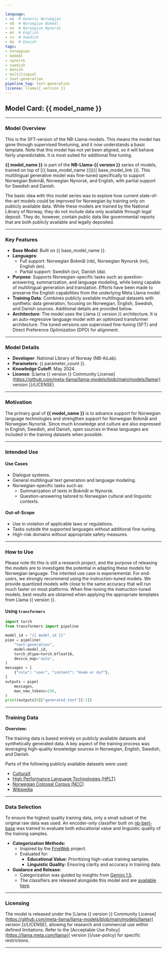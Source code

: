 ```yaml
---

language:
- no  # Generic Norwegian
- nb  # Norwegian Bokmål
- nn  # Norwegian Nynorsk
- en  # English
- sv  # Swedish
- da  # Danish
tags:
- norwegian
- bokmål
- nynorsk
- swedish
- danish
- multilingual
- text-generation
pipeline_tag: text-generation
license: llama{{ version }}
---
```


## Model Card: {{ model_name }}

---

### Model Overview
This is the SFT-version of the NB-Llama-models. This means the model has gone through supervised finetuning, and it now understands a basic template. Note that this model has not yet been aligned, so it will behave fairly unpredictable. It is most suited for additional fine tuning. 

**{{ model_name }}** is part of the **NB-Llama-{{ version }}** series of models, trained on top of [{{ base_model_name }}]({{ base_model_link }}). This multilingual generative model was fine-tuned specifically to support Norwegian Bokmål, Norwegian Nynorsk, and English, with partial support for Swedish and Danish.

The basic idea with this model series was to explore how current state-of-the-art models could be improved for Norwegian by training only on publicly available data. While these models are trained by the National Library of Norway, they do not include data only available through legal deposit. They do, however, contain public data like governmental reports that are both publicly available and legally deposited.

---

### Key Features

- **Base Model**: Built on {{ base_model_name }}.
- **Languages**:
  - Full support: Norwegian Bokmål (nb), Norwegian Nynorsk (nn), English (en).
  - Partial support: Swedish (sv), Danish (da).
- **Purpose**: Supports Norwegian-specific tasks such as question-answering, summarization, and language modeling, while being capable of multilingual generation and translation. Efforts have been made to preserve the English capabilities from the underlying Meta Llama model.
- **Training Data**: Combines publicly available multilingual datasets with synthetic data generation, focusing on Norwegian, English, Swedish, and Danish sources. Additional details are provided below.
- **Architecture**: The model uses the Llama {{ version }} architecture. It is an auto-regressive language model with an optimized transformer architecture. The tuned versions use supervised fine-tuning (SFT) and Direct Preference Optimization (DPO) for alignment.

---

### Model Details

- **Developer**: National Library of Norway (NB-AiLab).
- **Parameters**: {{ parameter_count }}.
- **Knowledge Cutoff**: May 2024.
- **License**: [Llama {{ version }} Community License](https://github.com/meta-llama/llama-models/blob/main/models/llama{{ version }}/LICENSE).

---

### Motivation

The primary goal of **{{ model_name }}** is to advance support for Norwegian language technologies and strengthen support for Norwegian Bokmål and Norwegian Nynorsk. Since much knowledge and culture are also expressed in English, Swedish, and Danish, open sources in these languages are included in the training datasets when possible.

---

### Intended Use

#### Use Cases

- Dialogue systems.
- General multilingual text generation and language modeling.
- Norwegian-specific tasks such as:
  - Summarization of texts in Bokmål or Nynorsk.
  - Question-answering tailored to Norwegian cultural and linguistic contexts.

#### Out-of-Scope

- Use in violation of applicable laws or regulations.
- Tasks outside the supported languages without additional fine-tuning.
- High-risk domains without appropriate safety measures.

---

### How to Use

Please note tht this is still a research project, and the purpose of releasing the models are to investigate the potential in adapting these models for Norwegian language. The intented use case is experiemental. For end-users, we strongly recommend using the instruction-tuned models. We provide quantized models with close to the same accuracy that will run much faster on most platforms. When fine-tuning the instruction-tuned models, best results are obtained when applying the appropriate templates from Llama {{ version }}.

#### Using `transformers`

```python
import torch
from transformers import pipeline

model_id = "{{ model_id }}"
pipe = pipeline(
    "text-generation",
    model=model_id,
    torch_dtype=torch.bfloat16,
    device_map="auto",
)
messages = [
    {"role": "user", "content": "Hvem er du?"},
]
outputs = pipe(
    messages,
    max_new_tokens=256,
)
print(outputs[0]["generated_text"][-1])

```
---

### Training Data

**Overview:**

The training data is based entirely on publicly available datasets and synthetically generated data. A key aspect of the training process was leveraging high-quality knowledge sources in Norwegian, English, Swedish, and Danish.

Parts of the following publicly available datasets were used:

- [CulturaX](https://huggingface.co/datasets/uonlp/CulturaX)
- [High Performance Language Technologies (HPLT)](https://huggingface.co/datasets/HPLT/hplt_monolingual_v1_2)
- [Norwegian Colossal Corpus (NCC)](https://huggingface.co/datasets/NCC/Norwegian-Colossal-Corpus)
- [Wikipedia](https://huggingface.co/datasets/wikimedia/wikipedia)

---

### Data Selection

To ensure the highest quality training data, only a small subset of the original raw data was used. An encoder-only classifier built on [nb-bert-base](https://huggingface.co/NbAiLab/nb-bert-base) was trained to evaluate both educational value and linguistic quality of the training samples.

- **Categorization Methods:**
  - Inspired by the [FineWeb](https://example.com/FineWeb) project.
  - Evaluated for:
    - **Educational Value:** Prioritizing high-value training samples.
    - **Linguistic Quality:** Ensuring clarity and accuracy in training data.
- **Guidance and Release:**
  - Categorization was guided by insights from [Gemini 1.5](https://blog.google/technology/ai/google-gemini-next-generation-model-february-2024/#gemini-15).
  - The classifiers are released alongside this model and are [available here](https://classifier-release-link-here).

---

### Licensing

The model is released under the [Llama {{ version }} Community License](https://github.com/meta-llama/llama-models/blob/main/models/llama{{ version }}/LICENSE), allowing for research and commercial use within defined limitations. Refer to the [Acceptable Use Policy](https://llama.meta.com/llama{{ version }}/use-policy) for specific restrictions.

---
